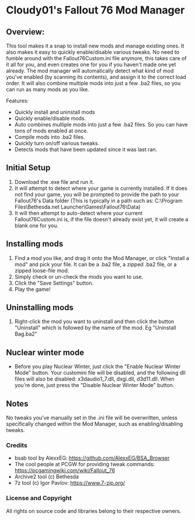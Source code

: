 # Cloudy01's Fallout 76 Mod Manager
## Overview:

This tool makes it a snap to install new mods and manage existing ones. It also makes it easy to quickly enable/disable various tweaks.
No need to fumble around with the Fallout76Custom.ini file anymore, this takes care of it all for you, and even creates one for you if you haven't made one yet already.
The mod manager will automatically detect what kind of mod you've enabled (by scanning its contents), and assign it to the correct load order.
It will also combine multiple mods into just a few .ba2 files, so you can run as many mods as you like.

Features:
- Quickly install and uninstall mods
- Quickly enable/disable mods.
- Auto combines multiple mods into just a few .ba2 files. So you can have tons of mods enabled at once.
- Compile mods into .ba2 files.
- Quickly turn on/off various tweaks.
- Detects mods that have been updated since it was last ran.

## Initial Setup
1. Download the .exe file and run it.
2. It will attempt to detect where your game is currently installed. If it does not find your game, you will be prompted to provide the path to your Fallout76's Data folder (This is typically in a path such as: C:\Program Files\Bethesda.net Launcher\Games\Fallout76\Data)
3. It will then attempt to auto-detect where your current Fallout76Custom.ini is, if the file doesn't already exist yet, it will create a blank one for you.

## Installing mods
1. Find a mod you like, and drag it onto the Mod Manager, or click "Install a mod" and pick your file. It can be a .ba2 file, a zipped .ba2 file, or a zipped loose-file mod.
2. Simply check or un-check the mods you want to use.
4. Click the "Save Settings" button.
5. Play the game!

## Uninstalling mods
1. Right-click the mod you want to uninstall and then click the button "Uninstall" which is followed by the name of the mod. Eg "Uninstall Bag.ba2"

## Nuclear winter mode
- Before you play Nuclear Winter, just click the "Enable Nuclear Winter Mode" button. Your customini file will be disabled, and the following dll files will also be disabled: x3daudio1_7.dll, dxgi.dll, d3d11.dll. When you're done, just press the "Disable Nuclear Winter Mode" button.



## Notes
No tweaks you've manually set in the .ini file will be overwritten, unless specifically changed within the Mod Manager, such as enabling/disabling tweaks.

### Credits
- bsab tool by AlexxEG: https://github.com/AlexxEG/BSA_Browser
- The cool people at PCGW for providing tweak commands: https://pcgamingwiki.com/wiki/Fallout_76
- Archive2 tool (c) Bethesda
- 7z tool (c) Igor Pavlov: https://www.7-zip.org/

### License and Copyright
All rights on source code and libraries belong to their respective owners.
